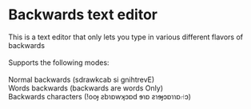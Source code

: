# Backwards text editor

This is a text editor that only lets you type in various different flavors of backwards\
\
Supports the following modes:\
\
Normal backwards (sdrawkcab si gnihtrevE)\
Words backwards (backwards are words Only)\
Backwards characters (!ooɟ ƨbɿɒwʞɔɒd ɘɿɒ ƨɿɘɟɔɒɿɿɒ⑁ɔ)

